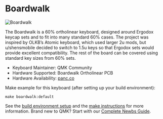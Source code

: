 # Boardwalk

![Boardwalk](https://i.imgur.com/CQj3b9El.jpg)

The Boardwalk is a 60% ortholinear keyboard, designed around Ergodox keycap sets and to fit into many standard 60% cases. The project was inspired by OLKB’s Atomic keyboard, which used larger 2u mods, but u/shensmobile
decided to switch to 1.5u keys so that Ergodox sets would provide excellent compatibility. The rest of the board can be covered using standard key sizes from 60% sets.

* Keyboard Maintainer: QMK Community
* Hardware Supported: Boardwalk Ortholinear PCB
* Hardware Availability: [panc.co](https://www.panc.co/boardwalk-group-buy.html)

Make example for this keyboard (after setting up your build environment):

    make boardwalk:default

See the [build environment setup](https://docs.qmk.fm/#/getting_started_build_tools) and the [make instructions](https://docs.qmk.fm/#/getting_started_make_guide) for more information. Brand new to QMK? Start with our [Complete Newbs Guide](https://docs.qmk.fm/#/newbs).
